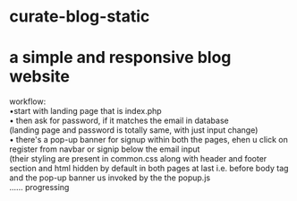 # curate-blog-static
<h1> a simple and responsive blog website </h1>
workflow:
<br>
•start with landing page that is index.php
<br>
• then ask for password, if it matches the email in database
<br>
(landing page and password is totally same, with just input change)
<br>
• there's a pop-up banner for signup within both the pages, ehen u click on register from navbar or signip below the email input
<br>(their styling are present in common.css along with header and footer section and html hidden by default in both pages at last i.e. before body tag and the pop-up banner us invoked by the the popup.js
<br>
...... progressing 